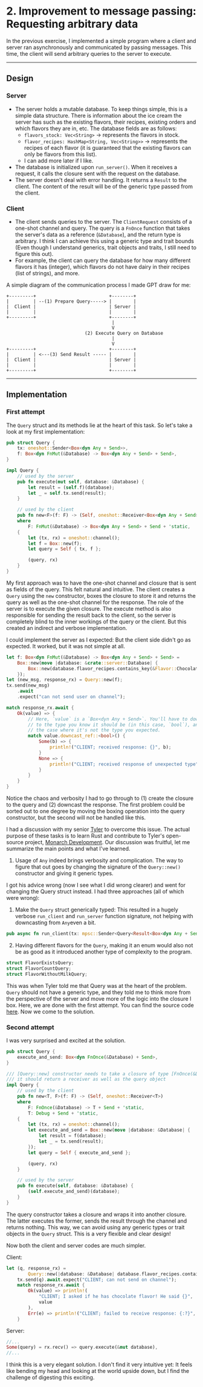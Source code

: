 # 2. Improvement to message passing: Requesting arbitrary data

In the previous exercise, I implemented a simple program where a client and server ran asynchronously and communicated by passing messages. This time, the client will send arbitrary queries to the server to execute.

---
## Design

### Server
- The server holds a mutable database. To keep things simple, this is a simple data structure. There is information about the ice cream the server has such as the existing flavors, their recipes, existing orders and which flavors they are in, etc. The database fields are as follows:
  - `flavors_stock: Vec<String>` -> represents the flavors in stock. 
  - `flavor_recipes: HashMap<String, Vec<String>>` -> represents the recipes of each flavor (it is guaranteed that the existing flavors can only be flavors from this list).
  - I can add more later if I like.
- The database is initialized upon `run_server()`. When it receives a request, it calls the closure sent with the request on the database.
- The server doesn't deal with error handling. It returns a `Result` to the client. The content of the result will be of the generic type passed from the client.

### Client
- The client sends queries to the server. The `ClientRequest` consists of a one-shot channel and query. The query is a `FnOnce` function that takes the server's data as a reference (`&Database`), and the return type is arbitrary. I think I can achieve this using a generic type and trait bounds (Even though I understand generics, trait objects and traits, I still need to figure this out).
- For example, the client can query the database for how many different flavors it has (integer), which flavors do not have dairy in their recipes (list of strings), and more.


A simple diagram of the communication process I made GPT draw for me:
```
+---------+                           +--------+
|         | --(1) Prepare Query-----> |        |
|  Client |                           | Server |
|         |                           |        |
+---------+                           +--------+
                                       |
                                       V
                             (2) Execute Query on Database
                                       |
                                       V
+---------+                           +--------+
|         | <---(3) Send Result ----- |        |
|  Client |                           | Server |
|         |                           |        |
+---------+                           +--------+

```

---
## Implementation

### First attempt

The `Query` struct and its methods lie at the heart of this task. So let's take a look at my first implementation:

```rust
pub struct Query {
    tx: oneshot::Sender<Box<dyn Any + Send>>,
    f: Box<dyn FnMut(&Database) -> Box<dyn Any + Send> + Send>,
}

impl Query {
    // used by the server
    pub fn execute(mut self, database: &Database) {
        let result = (self.f)(database);
        let _ = self.tx.send(result);
    }

    // used by the client
    pub fn new<F>(f: F) -> (Self, oneshot::Receiver<Box<dyn Any + Send>>)
    where
        F: FnMut(&Database) -> Box<dyn Any + Send> + Send + 'static,
    {
        let (tx, rx) = oneshot::channel();
        let f = Box::new(f);
        let query = Self { tx, f };

        (query, rx)
    }
}
```

My first approach was to have the one-shot channel and closure that is sent as fields of the query. This felt natural and intuitive. The client creates a `Query` using the `new` constructor, boxes the closure to store it and returns the query as well as the one-shot channel for the response. The role of the server is to execute the given closure. The execute method is also responsible for sending the result back to the client, so the server is completely blind to the inner workings of the query or the client. But this created an indirect and verbose implementation.

I could implement the server as I expected: But the client side didn't go as expected. It worked, but it was not simple at all.
```rust
let f: Box<dyn FnMut(&Database) -> Box<dyn Any + Send> + Send> =
    Box::new(move |database: &crate::server::Database| {
        Box::new(database.flavor_recipes.contains_key(&Flavor::Chocolate))
    });
let (new_msg, response_rx) = Query::new(f);
tx.send(new_msg)
    .await
    .expect("can not send user on channel");

match response_rx.await {
    Ok(value) => {
        // Here, `value` is a `Box<dyn Any + Send>`. You'll have to downcast it
        // to the type you know it should be (in this case, `bool`), and handle
        // the case where it's not the type you expected.
        match value.downcast_ref::<bool>() {
            Some(b) => {
                println!("CLIENT; received response: {}", b);
            }
            None => {
                println!("CLIENT; received response of unexpected type");
            }
        }
    }
}
```

Notice the chaos and verbosity I had to go through to (1) create the closure to the query and (2) downcast the response. The first problem could be sorted out to one degree by moving the boxing operation into the query constructor, but the second will not be handled like this.

I had a discussion with my senior [Tyler](https://github.com/TylerBloom) to overcome this issue. The actual purpose of these tasks is to learn Rust and contribute to Tyler's open-source project, [Monarch Development](https://github.com/MonarchDevelopment). Our discussion was fruitful, let me summarize the main points and what I've learned.

1. Usage of `Any` indeed brings verbosity and complication. The way to figure that out goes by changing the signature of the `Query::new()` constructor and giving it generic types.

I got his advice wrong (now I see what I did wrong clearer) and went for changing the Query struct instead. I had three approaches (all of which were wrong):

1. Make the `Query` struct generically typed: This resulted in a hugely verbose `run_client` and `run_server` function signature, not helping with downcasting from `Any`even a bit.

```rust
pub async fn run_client(tx: mpsc::Sender<Query<Result<Box<dyn Any + Send>, QuError>>>)
```

2. Having different flavors for the `Query`, making it an enum would also not be as good as it introduced another type of complexity to the program.
```rust
struct FlavorExistsQuery;
struct FlavorCountQuery;
struct FlavorWithoutMilkQuery;
```

This was when Tyler told me that Query was at the heart of the problem. `Query` should not have a generic type, and they told me to think more from the perspective of the server and move more of the logic into the closure I box. Here, we are done with the first attempt. You can find the source code [here](https://github.com/akbulutdora/rust-learning-projects/tree/9c46a484135707c3cac8bce9308289b6f9b8eb0e/008.%20rust-icecream-db-query/icecream-db-query). Now we come to the solution.

### Second attempt

I was very surprised and excited at the solution.

```rust
pub struct Query {
    execute_and_send: Box<dyn FnOnce(&Database) + Send>,
}

/// [Query::new] constructor needs to take a closure of type [FnOnce(&Database) -> T + Send + 'static]
/// it should return a receiver as well as the query object
impl Query {
    // used by the client
    pub fn new<T, F>(f: F) -> (Self, oneshot::Receiver<T>)
    where
        F: FnOnce(&Database) -> T + Send + 'static,
        T: Debug + Send + 'static,
    {
        let (tx, rx) = oneshot::channel();
        let execute_and_send = Box::new(move |database: &Database| {
            let result = f(database);
            let _ = tx.send(result);
        });
        let query = Self { execute_and_send };

        (query, rx)
    }

    // used by the server
    pub fn execute(self, database: &Database) {
        (self.execute_and_send)(database);
    }
}
```

The query constructor takes a closure and wraps it into another closure. The latter executes the former, sends the result through the channel and returns nothing. This way, we can avoid using any generic types or trait objects in the `Query` struct. This is a very flexible and clear design!

Now both the client and server codes are much simpler.

Client:
```rust
let (q, response_rx) =
        Query::new(|database: &Database| database.flavor_recipes.contains_key(&Flavor::Chocolate));
    tx.send(q).await.expect("CLIENT; can not send on channel");
    match response_rx.await {
        Ok(value) => println!(
            "CLIENT; I asked if he has chocolate flavor! He said {}",
            value
        ),
        Err(e) => println!("CLIENT; failed to receive response: {:?}", e),
    }
```

Server:
```rust
//...
Some(query) = rx.recv() => query.execute(&mut database),
//...
```

I think this is a very elegant solution. I don't find it very intuitive yet: It feels like bending my head and looking at the world upside down, but I find the challenge of digesting this exciting.